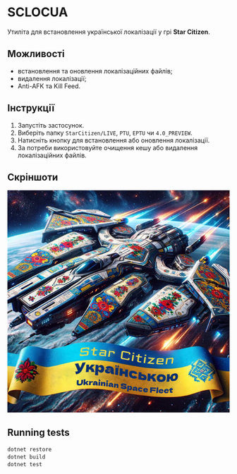 # SCLOCUA

Утиліта для встановлення української локалізації у грі **Star Citizen**.

## Можливості
- встановлення та оновлення локалізаційних файлів;
- видалення локалізації;
- Anti-AFK та Kill Feed.

## Інструкції
1. Запустіть застосунок.
2. Виберіть папку `StarCitizen/LIVE`, `PTU`, `EPTU` чи `4.0_PREVIEW`.
3. Натисніть кнопку для встановлення або оновлення локалізації.
4. За потреби використовуйте очищення кешу або видалення локалізаційних файлів.

## Скріншоти
![Головне вікно](img/sclocua.jpg)

## Running tests

```bash
dotnet restore
dotnet build
dotnet test
```